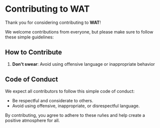# Contributing to WAT

Thank you for considering contributing to **WAT**!

We welcome contributions from everyone, but please make sure to follow these simple guidelines:

## How to Contribute

1. **Don't swear**: Avoid using offensive language or inappropriate behavior

## Code of Conduct

We expect all contributors to follow this simple code of conduct:

- Be respectful and considerate to others.
- Avoid using offensive, inappropriate, or disrespectful language.

By contributing, you agree to adhere to these ruñes and help create a positive atmosphere for all.

